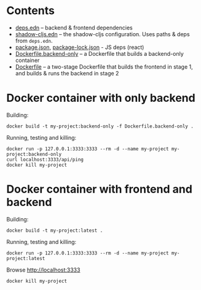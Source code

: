 # Contents

- [deps.edn](deps.edn) – backend & frontend dependencies
- [shadow-cljs.edn](shadow-cljs.edn) – the shadow-cljs configuration. Uses paths & deps from `deps.edn`.
- [package.json](package.json), [package-lock.json](package-lock.json) - JS deps (react)
- [Dockerfile.backend-only](Dockerfile.backend-only) – a Dockerfile that builds a backend-only container
- [Dockerfile](Dockerfile) – a two-stage Dockerfile that builds the frontend in stage 1, and builds & runs the backend in stage 2

# Docker container with only backend

Building:

```
docker build -t my-project:backend-only -f Dockerfile.backend-only .
```

Running, testing and killing:

```
docker run -p 127.0.0.1:3333:3333 --rm -d --name my-project my-project:backend-only
curl localhost:3333/api/ping
docker kill my-project
```

# Docker container with frontend and backend

Building:

```
docker build -t my-project:latest .
```

Running, testing and killing:

```
docker run -p 127.0.0.1:3333:3333 --rm -d --name my-project my-project:latest
```

Browse <http://localhost:3333>

```
docker kill my-project
```
